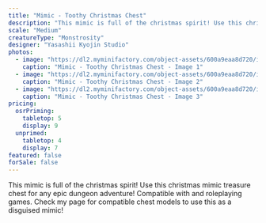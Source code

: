 ```yaml
---
title: "Mimic - Toothy Christmas Chest"
description: "This mimic is full of the christmas spirit! Use this christmas mimic treasure chest for any epic dungeon adventure! Compatible with and roleplaying games. Check my page for compatible chest models to use this as a disguised mimic! "
scale: "Medium"
creatureType: "Monstrosity"
designer: "Yasashii Kyojin Studio"
photos:
  - image: "https://dl2.myminifactory.com/object-assets/600a9eaa8d720/images/720X720-mimic-toothy-xmas-ps.jpg"
    caption: "Mimic - Toothy Christmas Chest - Image 1"
  - image: "https://dl2.myminifactory.com/object-assets/600a9eaa8d720/images/720X720-image0.jpg"
    caption: "Mimic - Toothy Christmas Chest - Image 2"
  - image: "https://dl2.myminifactory.com/object-assets/600a9eaa8d720/images/720X720-image1.jpg"
    caption: "Mimic - Toothy Christmas Chest - Image 3"
pricing:
  osrPriming:
    tabletop: 5
    display: 9
  unprimed:
    tabletop: 4
    display: 7
featured: false
forSale: false
---
```


This mimic is full of the christmas spirit! Use this christmas mimic treasure chest for any epic dungeon adventure! Compatible with and roleplaying games. Check my page for compatible chest models to use this as a disguised mimic! 